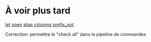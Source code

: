 # À voir plus tard
[let](let)
[open](open)
[alias](alias)
[columns](columns)
[prefix_not](prefix_not)

Correction:
permettre le "check all" dans le pipeline de commandes
